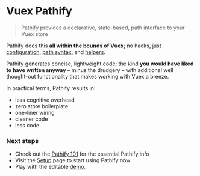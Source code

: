 <a id="home" style="position: absolute; top: 0"></a>

# Vuex Pathify

> Pathify provides a declarative, state-based, path interface to your Vuex store


[](assets/html/slideshow.html ':include')
<style>
iframe {
    height: 420px;
    border: 0 !important;
    margin-bottom: -20px;
    overflow: hidden;
}
</style>


<!--
Firstly, **everything** is a path:

```actionscript
store.get('settings/loaded')
```

You can **write** as easily as you read, even to store **sub-properties**:

```actionscript
store.set('settings/theme@color', color)
```

Component wiring is a snap, with **one-liner**, **two-way** data binding:

```actionscript
computed: {
    order: sync('products/filters@sort.order')
}
```
-->

Pathify does this **all within the bounds of Vuex**; no hacks, just [configuration](/guide/config.md), [path syntax](/api/paths.md), and [helpers](/api/component.md).

Pathify generates concise, lightweight code; the kind **you would have liked to have written anyway** – minus the drudgery – with additional well thought-out functionality that makes working with Vuex a breeze. 

In practical terms, Pathify results in:

- less cognitive overhead
- zero store boilerplate
- one-liner wiring
- cleaner code
- less code

### Next steps

- Check out the [Pathify 101](/guide/intro.md) for the essential Pathify info
- Visit the [Setup](/guide/setup.md) page to start using Pathify now
- Play with the editable [demo](https://codesandbox.io/s/github/davestewart/vuex-pathify/tree/master/demo).

